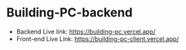 # Building-PC-backend
* Backend Live link: https://building-pc.vercel.app/
* Front-end Live Link: https://building-pc-client.vercel.app/
